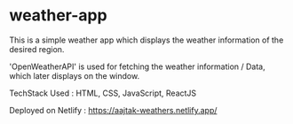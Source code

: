 # weather-app

This is a simple weather app which displays the weather information of the desired region.

'OpenWeatherAPI' is used for fetching the weather information / Data, which later displays on the window.

TechStack Used : HTML, CSS, JavaScript, ReactJS

Deployed on Netlify : https://aajtak-weathers.netlify.app/
